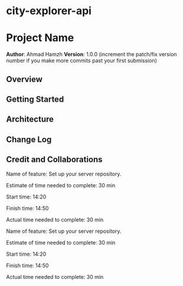 # city-explorer-api

# Project Name

**Author**: Ahmad Hamzh
**Version**: 1.0.0 (increment the patch/fix version number if you make more commits past your first submission)

## Overview
<!-- Provide a high level overview of what this application is and why you are building it, beyond the fact that it's an assignment for this class. (i.e. What's your problem domain?) -->

## Getting Started
<!-- What are the steps that a user must take in order to build this app on their own machine and get it running? -->

## Architecture
<!-- Provide a detailed description of the application design. What technologies (languages, libraries, etc) you're using, and any other relevant design information. -->

## Change Log
<!-- Use this area to document the iterative changes made to your application as each feature is successfully implemented. Use time stamps. Here's an example:

01-01-2001 4:59pm - Application now has a fully-functional express server, with a GET route for the location resource. -->

## Credit and Collaborations
<!-- Give credit (and a link) to other people or resources that helped you build this application. -->

Name of feature: Set up your server repository.

Estimate of time needed to complete: 30 min

Start time: 14:20

Finish time: 14:50

Actual time needed to complete: 30 min


Name of feature: Set up your server repository.

Estimate of time needed to complete: 30 min

Start time: 14:20

Finish time: 14:50

Actual time needed to complete: 30 min